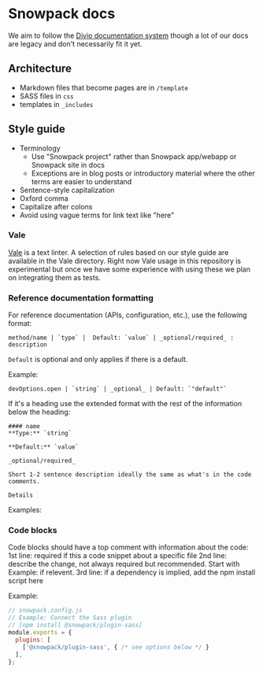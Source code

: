 # Snowpack docs

We aim to follow the [Divio documentation system](https://documentation.divio.com/introduction/) though a lot of our docs are legacy and don't necessarily fit it yet.

## Architecture

- Markdown files that become pages are in `/template`
- SASS files in `css`
- templates in `_includes`

## Style guide

- Terminology
  - Use "Snowpack project" rather than Snowpack app/webapp or Snowpack site in docs
  - Exceptions are in blog posts or introductory material where the other terms are easier to understand
- Sentence-style capitalization
- Oxford comma
- Capitalize after colons
- Avoid using vague terms for link text like "here"

### Vale

[Vale](https://github.com/errata-ai/vale) is a text linter. A selection of rules based on our style guide are available in the Vale directory. Right now Vale usage in this repository is experimental but once we have some experience with using these we plan on integrating them as tests.

### Reference documentation formatting

For reference documentation (APIs, configuration, etc.), use the following format:

```
method/name | `type` |  Default: `value` | _optional/required_ : description
```

`Default` is optional and only applies if there is a default.

Example:

```
devOptions.open | `string` | _optional_ | Default: `"default"`
```

If it's a heading use the extended format with the rest of the information below the heading:

```
#### name
**Type:** `string`

**Default:** `value`

_optional/required_

Short 1-2 sentence description ideally the same as what's in the code comments.

Details
```

Examples:

### Code blocks

Code blocks should have a top comment with information about the code:
1st line: required if this a code snippet about a specific file
2nd line: describe the change, not always required but recommended. Start with Example: if relevent.
3rd line: if a dependency is implied, add the npm install script here

Example:

```js
// snowpack.config.js
// Example: Connect the Sass plugin
// [npm install @snowpack/plugin-sass]
module.exports = {
  plugins: [
    ['@snowpack/plugin-sass', { /* see options below */ }
  ],
};
```
